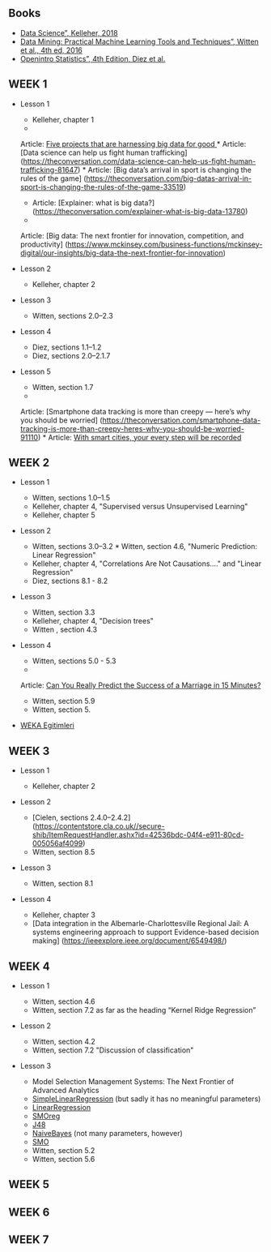 ## Books

* [Data Science”, Kelleher, 2018](https://eu.alma.exlibrisgroup.com/leganto/readinglist/citation/38461770810001381?institute=44YORK_INST&auth=SAML)
* [Data Mining: Practical Machine Learning Tools and Techniques”, Witten et al., 4th ed, 2016 ](https://eu.alma.exlibrisgroup.com/leganto/readinglist/citation/38461791930001381?institute=44YORK_INST&auth=SAML)
* [Openintro Statistics”, 4th Edition, Diez et al.](https://leanpub.com/openintro-statistics)

## WEEK 1

* Lesson 1
    * Kelleher, chapter 1
    *
  Article: [Five projects that are harnessing big data for good ](https://theconversation.com/five-projects-that-are-harnessing-big-data-for-good-104844)
    *
  Article: [Data science can help us fight human trafficking] (https://theconversation.com/data-science-can-help-us-fight-human-trafficking-81647)
    *
  Article: [Big data’s arrival in sport is changing the rules of the game] (https://theconversation.com/big-datas-arrival-in-sport-is-changing-the-rules-of-the-game-33519)
    * Article: [Explainer: what is big data?] (https://theconversation.com/explainer-what-is-big-data-13780)
    *
  Article: [Big data: The next frontier for innovation, competition, and productivity] (https://www.mckinsey.com/business-functions/mckinsey-digital/our-insights/big-data-the-next-frontier-for-innovation)

* Lesson 2
    * Kelleher, chapter 2

* Lesson 3
    * Witten, sections 2.0–2.3

* Lesson 4
    * Diez, sections 1.1–1.2
    * Diez, sections 2.0–2.1.7

* Lesson 5
    * Witten, section 1.7
    *
  Article: [Smartphone data tracking is more than creepy — here’s why you should be worried] (https://theconversation.com/smartphone-data-tracking-is-more-than-creepy-heres-why-you-should-be-worried-91110)
    *
  Article: [With smart cities, your every step will be recorded](https://theconversation.com/with-smart-cities-your-every-step-will-be-recorded-94527)

## WEEK 2

* Lesson 1
    * Witten, sections 1.0–1.5
    * Kelleher, chapter 4,  "Supervised versus Unsupervised Learning"
    * Kelleher, chapter 5

* Lesson 2
    * Witten, sections 3.0–3.2 * Witten, section 4.6, "Numeric Prediction: Linear Regression"
    * Kelleher, chapter 4, "Correlations Are Not Causations…." and "Linear Regression"
    * Diez, sections 8.1 - 8.2

* Lesson 3
    * Witten, section 3.3
    * Kelleher, chapter 4, "Decision trees"
    * Witten , section 4.3
* Lesson 4
    * Witten, sections 5.0 - 5.3
    *
  Article: [Can You Really Predict the Success of a Marriage in 15 Minutes?](https://slate.com/human-interest/2010/03/a-dissection-of-john-gottman-s-love-lab.html)
    * Witten, section 5.9
    * Witten, section 5.

* [WEKA Egitimleri](https://www.youtube.com/watch?v=5s8IgMfH698&list=PLh9ECzBB8tJP8vpIM91W1k_qoGI10ikh1)

## WEEK 3

* Lesson 1
    * Kelleher, chapter 2

* Lesson 2
    * [Cielen, sections 2.4.0–2.4.2] (https://contentstore.cla.co.uk//secure-shib/ItemRequestHandler.ashx?id=42536bdc-04f4-e911-80cd-005056af4099)
    * Witten, section 8.5

* Lesson 3
    * Witten, section 8.1

* Lesson 4
    * Kelleher, chapter 3
    * [Data integration in the Albemarle-Charlottesville Regional Jail: A systems engineering approach to support Evidence-based decision making] (https://ieeexplore.ieee.org/document/6549498/)

## WEEK 4
* Lesson 1
  * Witten, section 4.6
  * Witten, section 7.2 as far as the heading “Kernel Ridge Regression”

* Lesson 2
  * Witten, section 4.2
  * Witten, section 7.2 "Discussion of classification"
* Lesson 3
  * Model Selection Management Systems: The Next Frontier of Advanced Analytics
  * [SimpleLinearRegression](https://weka.sourceforge.io/doc.stable/weka/classifiers/functions/SimpleLinearRegression.html) (but sadly it has no meaningful parameters)
  * [LinearRegression](https://weka.sourceforge.io/doc.stable/weka/classifiers/functions/LinearRegression.html) 
  * [SMOreg](https://weka.sourceforge.io/doc.stable/weka/classifiers/functions/SMOreg.html)
  * [J48](https://weka.sourceforge.io/doc.stable/weka/classifiers/trees/J48.html)
  * [NaiveBayes](https://weka.sourceforge.io/doc.stable/weka/classifiers/bayes/NaiveBayes.html) (not many parameters, however)
  * [SMO](https://weka.sourceforge.io/doc.stable/weka/classifiers/functions/SMO.html)
  * Witten, section 5.2
  * Witten, section 5.6

## WEEK 5

## WEEK 6

## WEEK 7
